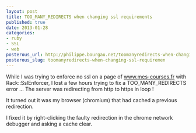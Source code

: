 ```yaml
---
layout: post
title: TOO_MANY_REDIRECTS when changing ssl requirements
published: true
date: 2013-01-28
categories:
- ruby
- SSL
- web
posterous_url: http://philippe.bourgau.net/toomanyredirects-when-changing-ssl-requiremen
posterous_slug: toomanyredirects-when-changing-ssl-requiremen
---
```

While I was trying to enforce no ssl on a page of <a href="http://www.mes-courses.fr">www.mes-courses.fr</a> with Rack::SslEnforcer, I lost a few hours trying to fix a TOO_MANY_REDIRECTS error ... The server was redirecting from http to https in loop !<p /><div>It turned out it was my browser (chromium) that had cached a previous redirection.</div><p /><div>I fixed it by right-clicking the faulty redirection in the chrome network debugger and asking a cache clear.</div> 
